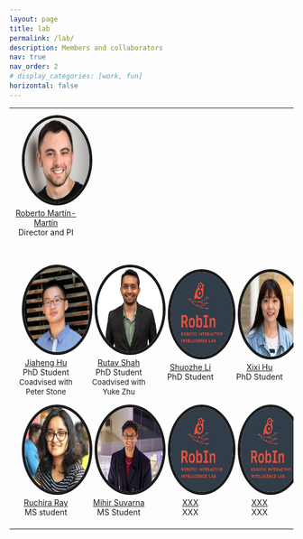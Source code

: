```yaml
---
layout: page
title: lab
permalink: /lab/
description: Members and collaborators
nav: true
nav_order: 2
# display_categories: [work, fun]
horizontal: false
---
```


<!-- pages/lab.md -->

<head>
    <style>
        img {
            border-radius: 58%;
        }
    </style>
</head>



<table>
  <tbody>
  <tr>
    <td><div style="text-align:center"><a href="https://robertomartinmartin.com"><img src="../assets/img/roberto_martinmartin.jpg" style="width:150px;height:150px;margin: 10px 15px 2px 15px;" alt="Roberto Martín-Martín" border="5"/><br />Roberto Martín-Martín</a> <br/>Director and PI<br/><br><br></div></td>
  </tr>
  <tr>
    <td><div style="text-align:center"><a href="https://jiahenghu.github.io/"><img src="../assets/img/jeff_squared.jpg" style="width:150px;height:150px;margin: 10px 15px 2px 15px;" alt="Jiaheng Hu" border="5"/><br /> Jiaheng Hu</a> <br/>PhD Student<br/><font size="-1">Coadvised with Peter Stone</font></div></td>
    <td><div style="text-align:center"><a href="https://shahrutav.github.io/"><img src="../assets/img/rutav_pp.png" style="width:150px;height:150px;margin: 10px 15px 2px 15px;" alt="Rutav Shah" border="5"/><br />Rutav Shah</a> <br/>PhD Student<br><font size="-1">Coadvised with Yuke Zhu</font></div></td>
    <td><div style="text-align:center"><a href=""><img src="../assets/img/robin_logo_vert2.jpg" style="width:150px;height:150px;margin: 10px 15px 2px 15px;" alt="Shuozhe Li" border="5"/><br /> Shuozhe Li</a> <br/>PhD Student<br><br></div></td>
    <td><div style="text-align:center"><a href="https://hxixixh.github.io/"><img src="../assets/img/xixi.jpeg" style="width:150px;height:150px;margin: 10px 15px 2px 15px;" alt="Xixi Hu" border="5"/><br />Xixi Hu</a> <br/>PhD Student<br><br> </div></td>
    </tr>
    <tr>
    <td><div style="text-align:center"><a href="https://github.com/rayruchira"><img src="../assets/img/ruchira.jpeg" style="width:150px;height:150px;margin: 10px 15px 2px 15px;" alt="Ruchira Ray" border="5"/><br />Ruchira Ray</a> <br/>MS student<br><br></div></td>
    <td><div style="text-align:center"><a href="https://www.mihirsuvarna.com/"><img src="../assets/img/DSC1400.jpg" style="width:150px;height:150px;margin: 10px 15px 2px 15px;" alt="Mihir Suvarna" border="5"/><br />Mihir Suvarna</a> <br/>MS Student<br><br></div></td>
    <td><div style="text-align:center"><a href=""><img src="../assets/img/robin_logo_vert2.jpg" style="width:150px;height:150px;margin: 10px 15px 2px 15px;" alt="XXX" border="5"/><br />XXX</a> <br/>XXX<br><br></div></td>
    <td><div style="text-align:center"><a href=""><img src="../assets/img/robin_logo_vert2.jpg" style="width:150px;height:150px;margin: 10px 15px 2px 15px;" alt="XXX" border="5"/><br />XXX</a> <br/>XXX<br><br></div></td>
    </tr>
  </tbody>
</table>